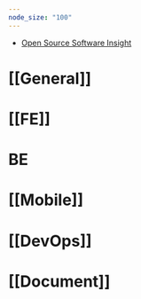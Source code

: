 ```yaml
---
node_size: "100"
---
```

- [Open Source Software Insight](https://ossinsight.io/collections)
# [[General]]

# [[FE]]
# BE
# [[Mobile]]

# [[DevOps]]
# [[Document]]

